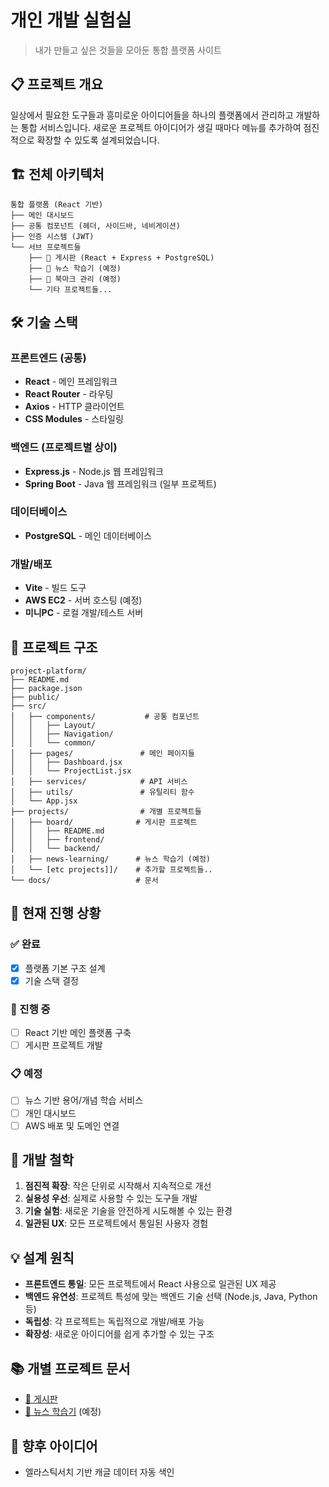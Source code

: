 # 개인 개발 실험실

> 내가 만들고 싶은 것들을 모아둔 통합 플랫폼 사이트

## 📋 프로젝트 개요

일상에서 필요한 도구들과 흥미로운 아이디어들을 하나의 플랫폼에서 관리하고 개발하는 통합 서비스입니다. 새로운 프로젝트 아이디어가 생길 때마다 메뉴를 추가하여 점진적으로 확장할 수 있도록 설계되었습니다.

## 🏗️ 전체 아키텍처

```
통합 플랫폼 (React 기반)
├── 메인 대시보드
├── 공통 컴포넌트 (헤더, 사이드바, 네비게이션)
├── 인증 시스템 (JWT)
└── 서브 프로젝트들
    ├── 📝 게시판 (React + Express + PostgreSQL)
    ├── 📰 뉴스 학습기 (예정)
    ├── 🔖 북마크 관리 (예정)
    └── 기타 프로젝트들...
```

## 🛠️ 기술 스택

### 프론트엔드 (공통)

- **React** - 메인 프레임워크
- **React Router** - 라우팅
- **Axios** - HTTP 클라이언트
- **CSS Modules** - 스타일링

### 백엔드 (프로젝트별 상이)

- **Express.js** - Node.js 웹 프레임워크
- **Spring Boot** - Java 웹 프레임워크 (일부 프로젝트)

### 데이터베이스

- **PostgreSQL** - 메인 데이터베이스

### 개발/배포

- **Vite** - 빌드 도구
- **AWS EC2** - 서버 호스팅 (예정)
- **미니PC** - 로컬 개발/테스트 서버

## 📁 프로젝트 구조

```
project-platform/
├── README.md
├── package.json
├── public/
├── src/
│   ├── components/           # 공통 컴포넌트
│   │   ├── Layout/
│   │   ├── Navigation/
│   │   └── common/
│   ├── pages/               # 메인 페이지들
│   │   ├── Dashboard.jsx
│   │   └── ProjectList.jsx
│   ├── services/            # API 서비스
│   ├── utils/               # 유틸리티 함수
│   └── App.jsx
├── projects/                # 개별 프로젝트들
│   ├── board/              # 게시판 프로젝트
│   │   ├── README.md
│   │   ├── frontend/
│   │   └── backend/
│   ├── news-learning/      # 뉴스 학습기 (예정)
│   └── [etc projects]]/    # 추가할 프로젝트들..
└── docs/                   # 문서
```

## 🚀 현재 진행 상황

### ✅ 완료

- [x] 플랫폼 기본 구조 설계
- [x] 기술 스택 결정

### 🔄 진행 중

- [ ] React 기반 메인 플랫폼 구축
- [ ] 게시판 프로젝트 개발

### 📋 예정

- [ ] 뉴스 기반 용어/개념 학습 서비스
- [ ] 개인 대시보드
- [ ] AWS 배포 및 도메인 연결

## 🎯 개발 철학

1. **점진적 확장**: 작은 단위로 시작해서 지속적으로 개선
2. **실용성 우선**: 실제로 사용할 수 있는 도구들 개발
3. **기술 실험**: 새로운 기술을 안전하게 시도해볼 수 있는 환경
4. **일관된 UX**: 모든 프로젝트에서 통일된 사용자 경험

## 💡 설계 원칙

- **프론트엔드 통일**: 모든 프로젝트에서 React 사용으로 일관된 UX 제공
- **백엔드 유연성**: 프로젝트 특성에 맞는 백엔드 기술 선택 (Node.js, Java, Python 등)
- **독립성**: 각 프로젝트는 독립적으로 개발/배포 가능
- **확장성**: 새로운 아이디어를 쉽게 추가할 수 있는 구조

## 📚 개별 프로젝트 문서

- [📝 게시판](https://claude.ai/chat/projects/board/README.md)
- [📰 뉴스 학습기](https://claude.ai/chat/projects/news-learning/README.md) (예정)

## 🤔 향후 아이디어

- 엘라스틱서치 기반 캐글 데이터 자동 색인
